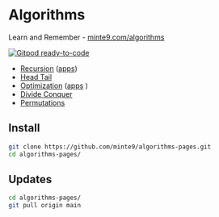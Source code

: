 # Algorithms

Learn and Remember - [minte9.com/algorithms](https://www.minte9.com/algorithms)

[![Gitpod ready-to-code](https://img.shields.io/badge/Gitpod-ready--to--code-blue?logo=gitpod)](https://gitpod.io/#https://github.com/minte9/algorithms-pages)

- [Recursion](./main/recursion/) ([apps](./main/recursion/practical_apps))
- [Head Tail](./main/head_tail/)  
- [Optimization](./main/optimization/minimax) ([apps](./main/optimization/practical_apps) )
- [Divide Conquer](./main/divide_conquer/)  
- [Permutations](./main/permutations/)  


## Install

~~~sh
git clone https://github.com/minte9/algorithms-pages.git
cd algorithms-pages/
~~~

## Updates

~~~sh
cd algorithms-pages/
git pull origin main
~~~
